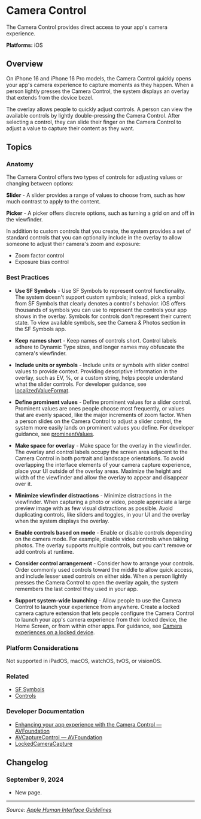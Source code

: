 # Camera Control

The Camera Control provides direct access to your app's camera experience.

**Platforms:** iOS

## Overview

On iPhone 16 and iPhone 16 Pro models, the Camera Control quickly opens your app's camera experience to capture moments as they happen. When a person lightly presses the Camera Control, the system displays an overlay that extends from the device bezel.

The overlay allows people to quickly adjust controls. A person can view the available controls by lightly double-pressing the Camera Control. After selecting a control, they can slide their finger on the Camera Control to adjust a value to capture their content as they want.

## Topics

### Anatomy

The Camera Control offers two types of controls for adjusting values or changing between options:

**Slider** - A slider provides a range of values to choose from, such as how much contrast to apply to the content.

**Picker** - A picker offers discrete options, such as turning a grid on and off in the viewfinder.

In addition to custom controls that you create, the system provides a set of standard controls that you can optionally include in the overlay to allow someone to adjust their camera's zoom and exposure:

- Zoom factor control
- Exposure bias control

### Best Practices

- **Use SF Symbols** - Use SF Symbols to represent control functionality. The system doesn't support custom symbols; instead, pick a symbol from SF Symbols that clearly denotes a control's behavior. iOS offers thousands of symbols you can use to represent the controls your app shows in the overlay. Symbols for controls don't represent their current state. To view available symbols, see the Camera & Photos section in the SF Symbols app.

- **Keep names short** - Keep names of controls short. Control labels adhere to Dynamic Type sizes, and longer names may obfuscate the camera's viewfinder.

- **Include units or symbols** - Include units or symbols with slider control values to provide context. Providing descriptive information in the overlay, such as EV, %, or a custom string, helps people understand what the slider controls. For developer guidance, see [localizedValueFormat](https://developer.apple.com/documentation/avfoundation/avcaptureslidercontrol/localizedvalueformat).

- **Define prominent values** - Define prominent values for a slider control. Prominent values are ones people choose most frequently, or values that are evenly spaced, like the major increments of zoom factor. When a person slides on the Camera Control to adjust a slider control, the system more easily lands on prominent values you define. For developer guidance, see [prominentValues](https://developer.apple.com/documentation/avfoundation/avcaptureslidercontrol/prominentvalues).

- **Make space for overlay** - Make space for the overlay in the viewfinder. The overlay and control labels occupy the screen area adjacent to the Camera Control in both portrait and landscape orientations. To avoid overlapping the interface elements of your camera capture experience, place your UI outside of the overlay areas. Maximize the height and width of the viewfinder and allow the overlay to appear and disappear over it.

- **Minimize viewfinder distractions** - Minimize distractions in the viewfinder. When capturing a photo or video, people appreciate a large preview image with as few visual distractions as possible. Avoid duplicating controls, like sliders and toggles, in your UI and the overlay when the system displays the overlay.

- **Enable controls based on mode** - Enable or disable controls depending on the camera mode. For example, disable video controls when taking photos. The overlay supports multiple controls, but you can't remove or add controls at runtime.

- **Consider control arrangement** - Consider how to arrange your controls. Order commonly used controls toward the middle to allow quick access, and include lesser used controls on either side. When a person lightly presses the Camera Control to open the overlay again, the system remembers the last control they used in your app.

- **Support system-wide launching** - Allow people to use the Camera Control to launch your experience from anywhere. Create a locked camera capture extension that lets people configure the Camera Control to launch your app's camera experience from their locked device, the Home Screen, or from within other apps. For guidance, see [Camera experiences on a locked device](https://developer.apple.com/design/human-interface-guidelines/camera-experiences-on-a-locked-device).

### Platform Considerations

Not supported in iPadOS, macOS, watchOS, tvOS, or visionOS.

### Related

- [SF Symbols](https://developer.apple.com/design/human-interface-guidelines/sf-symbols)
- [Controls](https://developer.apple.com/design/human-interface-guidelines/controls)

### Developer Documentation

- [Enhancing your app experience with the Camera Control — AVFoundation](https://developer.apple.com/documentation/avfoundation/media_assets_playback_and_editing/enhancing_your_app_experience_with_the_camera_control)
- [AVCaptureControl — AVFoundation](https://developer.apple.com/documentation/avfoundation/avcapturecontrol)
- [LockedCameraCapture](https://developer.apple.com/documentation/lockedcameracapture)

## Changelog

### September 9, 2024
- New page.

---

*Source: [Apple Human Interface Guidelines](https://developer.apple.com/design/human-interface-guidelines/camera-control)*